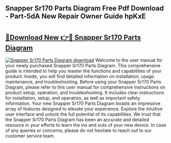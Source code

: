 ## Snapper Sr170 Parts Diagram Free Pdf Download - Part-5dA New Repair Owner Guide hpKxE

# <h2><a href="http://dfnef9.blite.top/?on=Snapper+Sr170+Parts+Diagram">🔗Download New 👉🔴 Snapper Sr170 Parts Diagram</a></h2>

[![Snapper Sr170 Parts Diagram download](https://i.imgur.com/lujVjoI.png)](http://dfnef9.blite.top/?on=Snapper+Sr170+Parts+Diagram)
Welcome to the user manual for your newly purchased Snapper Sr170 Parts Diagram. This comprehensive guide is intended to help you master the functions and capabilities of your product. Inside, you will find detailed information on installation, usage, maintenance, and troubleshooting. Before using your Snapper Sr170 Parts Diagram, please refer to this user manual for comprehensive instructions on product setup, operation, and troubleshooting. It includes clear instructions for installation, setup, and operation, as well as important safety information. Your new Snapper Sr170 Parts Diagram boasts an impressive array of features designed to elevate your experience. Explore the intuitive user interface and unlock the full potential of its capabilities. We trust that the Snapper Sr170 Parts Diagram has been an accurate and detailed resource in your efforts to learn the ins and outs of your new device. In case of any queries or concerns, please do not hesitate to reach out to our customer service team.
